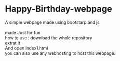 # Happy-Birthday-webpage
A simple webpage made using bootstarp and js
<br>
<br>
made Just for fun
<br>
how to use :
download the whole repository
<br>
extrat it 
<br>
And open Index1.html
<br>
you can also use any webhosting to host this webpage.
